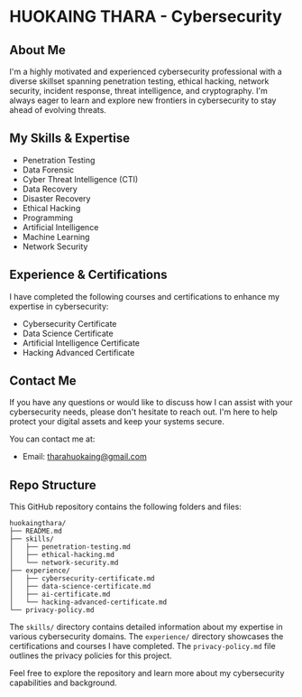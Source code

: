 # HUOKAING THARA - Cybersecurity

## About Me
I'm a highly motivated and experienced cybersecurity professional with a diverse skillset spanning penetration testing, ethical hacking, network security, incident response, threat intelligence, and cryptography. I'm always eager to learn and explore new frontiers in cybersecurity to stay ahead of evolving threats.

## My Skills & Expertise
- Penetration Testing
- Data Forensic
- Cyber Threat Intelligence (CTI)
- Data Recovery
- Disaster Recovery
- Ethical Hacking
- Programming
- Artificial Intelligence
- Machine Learning
- Network Security

## Experience & Certifications
I have completed the following courses and certifications to enhance my expertise in cybersecurity:
- Cybersecurity Certificate
- Data Science Certificate
- Artificial Intelligence Certificate
- Hacking Advanced Certificate

## Contact Me
If you have any questions or would like to discuss how I can assist with your cybersecurity needs, please don't hesitate to reach out. I'm here to help protect your digital assets and keep your systems secure.

You can contact me at:
- Email: tharahuokaing@gmail.com

## Repo Structure
This GitHub repository contains the following folders and files:

```
huokaingthara/
├── README.md
├── skills/
│   ├── penetration-testing.md
│   ├── ethical-hacking.md
│   └── network-security.md
├── experience/
│   ├── cybersecurity-certificate.md
│   ├── data-science-certificate.md
│   ├── ai-certificate.md 
│   └── hacking-advanced-certificate.md
└── privacy-policy.md
```

The `skills/` directory contains detailed information about my expertise in various cybersecurity domains. The `experience/` directory showcases the certifications and courses I have completed. The `privacy-policy.md` file outlines the privacy policies for this project.

Feel free to explore the repository and learn more about my cybersecurity capabilities and background.